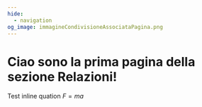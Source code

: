 ```yaml
---
hide:
  - navigation
og_image: immagineCondivisioneAssociataPagina.png
---
```


# Ciao sono la prima pagina della sezione Relazioni!

Test inline quation $F=ma$
